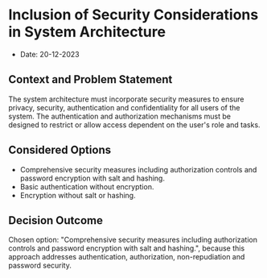 # Inclusion of Security Considerations in System Architecture

* Date: 20-12-2023

## Context and Problem Statement

The system architecture must incorporate security measures to ensure privacy, security, authentication and confidentiality for all users of the system. The authentication and authorization mechanisms must be designed to restrict or allow access dependent on the user's role and tasks.

## Considered Options

* Comprehensive security measures including authorization controls and password encryption with salt and hashing.
* Basic authentication without encryption.
* Encryption without salt or hashing.

## Decision Outcome

Chosen option: "Comprehensive security measures including authorization controls and password encryption with salt and hashing.", because this approach addresses authentication, authorization, non-repudiation and password security.
